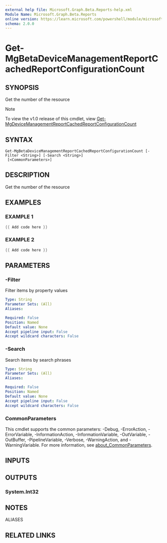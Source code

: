 ```yaml
---
external help file: Microsoft.Graph.Beta.Reports-help.xml
Module Name: Microsoft.Graph.Beta.Reports
online version: https://learn.microsoft.com/powershell/module/microsoft.graph.beta.reports/get-mgbetadevicemanagementreportcachedreportconfigurationcount
schema: 2.0.0
---
```


# Get-MgBetaDeviceManagementReportCachedReportConfigurationCount

## SYNOPSIS
Get the number of the resource

> [!NOTE]
> To view the v1.0 release of this cmdlet, view [Get-MgDeviceManagementReportCachedReportConfigurationCount](/powershell/module/Microsoft.Graph.Reports/Get-MgDeviceManagementReportCachedReportConfigurationCount?view=graph-powershell-v1.0)

## SYNTAX

```
Get-MgBetaDeviceManagementReportCachedReportConfigurationCount [-Filter <String>] [-Search <String>]
 [<CommonParameters>]
```

## DESCRIPTION
Get the number of the resource

## EXAMPLES

### EXAMPLE 1
```powershell
{{ Add code here }}
```

### EXAMPLE 2
```powershell
{{ Add code here }}
```

## PARAMETERS

### -Filter
Filter items by property values

```yaml
Type: String
Parameter Sets: (All)
Aliases:

Required: False
Position: Named
Default value: None
Accept pipeline input: False
Accept wildcard characters: False
```

### -Search
Search items by search phrases

```yaml
Type: String
Parameter Sets: (All)
Aliases:

Required: False
Position: Named
Default value: None
Accept pipeline input: False
Accept wildcard characters: False
```

### CommonParameters
This cmdlet supports the common parameters: -Debug, -ErrorAction, -ErrorVariable, -InformationAction, -InformationVariable, -OutVariable, -OutBuffer, -PipelineVariable, -Verbose, -WarningAction, and -WarningVariable. For more information, see [about_CommonParameters](http://go.microsoft.com/fwlink/?LinkID=113216).

## INPUTS

## OUTPUTS

### System.Int32
## NOTES

ALIASES

## RELATED LINKS
